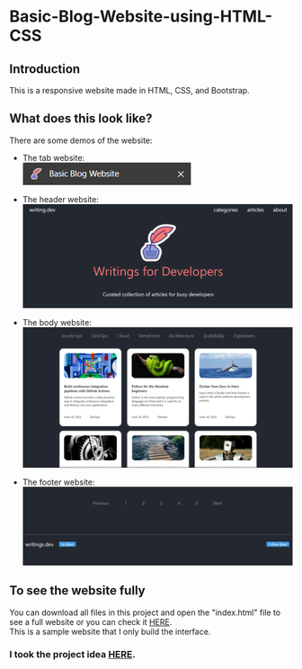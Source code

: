 # Basic-Blog-Website-using-HTML-CSS

## Introduction
This is a responsive website made in HTML, CSS, and Bootstrap.

## What does this look like?
There are some demos of the website: 
* The tab website:      
![alt](./image/readme_demo_tab.png)  

* The header website: 
![alt](./image/readme_demo_heading.png)

* The body website:
![alt](./image/readme_demo_body.png)

* The footer website:
![alt](./image/readme_demo_footer.png)

## To see the website fully
You can download all files in this project and open the "index.html" file to see a full website or you can check it [HERE](https://basicblogwebsite.netlify.app/).  
This is a sample website that I only build the interface.

### I took the project idea [HERE](https://www.figma.com/file/nh0V05z3NB87ue9v5PcO3R/writings.dev?node-id=0%3A1&mode=dev).

